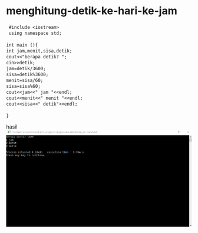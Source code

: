 # menghitung-detik-ke-hari-ke-jam

     #include <iostream>
     using namespace std;

    int main (){
    int jam,menit,sisa,detik;
    cout<<"berapa detik? ";
    cin>>detik;
    jam=detik/3600;
    sisa=detik%3600;
    menit=sisa/60;
    sisa=sisa%60;
    cout<<jam<<" jam "<<endl;
    cout<<menit<<" menit "<<endl;
    cout<<sisa<<" detik"<<endl;

    }
    
    
    
hasil
![img](https://github.com/septianaana/menghitung-detik-ke-hari-ke-jam/blob/master/detik.png?raw=true)
